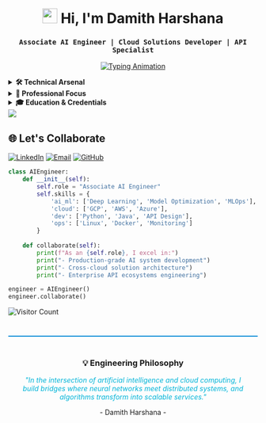<div align="center">
  
# <img src="https://img.icons8.com/clouds/100/000000/laptop.png" width="30"> Hi, I'm Damith Harshana  
### ` Associate AI Engineer | Cloud Solutions Developer | API Specialist `

[![Typing Animation](https://readme-typing-svg.demolab.com?font=Fira+Code&size=22&duration=4000&pause=1000&color=22D3EE&width=600&lines=Engineering+Production-Grade+AI+Systems;Architecting+Cloud-Native+Solutions;Building+Secure+API+Ecosystems;Optimizing+ML+Workflows)](https://git.io/typing-svg)

</div>
<!-- Technical Arsenal --><!-- Technical Arsenal -->
<details>  
<summary><b>🛠️ Technical Arsenal</b></summary>
<div align="center">

### **AI/ML Engineering**
| Frameworks | Tools | Operations |
|------------|-------|------------|
| <img src="https://img.shields.io/badge/PyTorch-EE4C2C?logo=pytorch&logoColor=white" alt="PyTorch"> <img src="https://img.shields.io/badge/TensorFlow-FF6F00?logo=tensorflow&logoColor=white" alt="TensorFlow"> | <img src="https://img.shields.io/badge/Hugging_Face-FFD21E?logo=huggingface&logoColor=black" alt="HuggingFace"> <img src="https://img.shields.io/badge/OpenAI-412991?logo=openai&logoColor=white" alt="OpenAI"> | <img src="https://img.shields.io/badge/MLflow-0194E2?logo=mlflow&logoColor=white" alt="MLflow"> <img src="https://img.shields.io/badge/Weights_&_Biases-FFBE00?logo=weightsandbiases&logoColor=black" alt="W&B"> |

### **Cloud Engineering**
| Platforms | Orchestration | Infrastructure |
|-----------|----------------|----------------|
| <img src="https://img.shields.io/badge/GCP-4285F4?logo=googlecloud&logoColor=white" alt="GCP"> <img src="https://img.shields.io/badge/AWS-232F3E?logo=amazonaws&logoColor=white" alt="AWS"> | <img src="https://img.shields.io/badge/Docker-2496ED?logo=docker&logoColor=white" alt="Docker"> <img src="https://img.shields.io/badge/Kubernetes-326CE5?logo=kubernetes&logoColor=white" alt="K8s"> | <img src="https://img.shields.io/badge/Terraform-623CE4?logo=terraform&logoColor=white" alt="Terraform"> <img src="https://img.shields.io/badge/Ansible-EE0000?logo=ansible&logoColor=white" alt="Ansible"> |

### **API Development**
| Frameworks | Tools | Standards |
|------------|-------|-----------|
| <img src="https://img.shields.io/badge/FastAPI-009688?logo=fastapi&logoColor=white" alt="FastAPI"> <img src="https://img.shields.io/badge/Flask-000000?logo=flask&logoColor=white" alt="Flask"> | <img src="https://img.shields.io/badge/Postman-FF6C37?logo=postman&logoColor=white" alt="Postman"> <img src="https://img.shields.io/badge/Swagger-85EA2D?logo=swagger&logoColor=black" alt="Swagger"> | <img src="https://img.shields.io/badge/OAuth2-EB5424?logo=oauth&logoColor=white" alt="OAuth2"> <img src="https://img.shields.io/badge/GraphQL-E10098?logo=graphql&logoColor=white" alt="GraphQL"> |

### **Data & Monitoring**
| Databases | Analytics | Observability |
|-----------|-----------|---------------|
| <img src="https://img.shields.io/badge/PostgreSQL-4169E1?logo=postgresql&logoColor=white" alt="PostgreSQL"> <img src="https://img.shields.io/badge/MySQL-4479A1?logo=mysql&logoColor=white" alt="MySQL"> | <img src="https://img.shields.io/badge/BigQuery-4285F4?logo=googlecloud&logoColor=white" alt="BigQuery"> <img src="https://img.shields.io/badge/Pandas-150458?logo=pandas&logoColor=white" alt="Pandas"> | <img src="https://img.shields.io/badge/Prometheus-E6522C?logo=prometheus&logoColor=white" alt="Prometheus"> <img src="https://img.shields.io/badge/Grafana-F46800?logo=grafana&logoColor=white" alt="Grafana"> |

### **Core Technologies**
| Languages | DevOps | Systems |
|-----------|--------|---------|
| <img src="https://img.shields.io/badge/Python-3776AB?logo=python&logoColor=white" alt="Python"> <img src="https://img.shields.io/badge/Java-007396?logo=java&logoColor=white" alt="Java"> | <img src="https://img.shields.io/badge/GitHub_Actions-2088FF?logo=githubactions&logoColor=white" alt="GitHub Actions"> <img src="https://img.shields.io/badge/Jenkins-D24939?logo=jenkins&logoColor=white" alt="Jenkins"> | <img src="https://img.shields.io/badge/Ubuntu-E95420?logo=ubuntu&logoColor=white" alt="Ubuntu"> <img src="https://img.shields.io/badge/CentOS-262577?logo=centos&logoColor=white" alt="CentOS"> |

</div>
</details>
<details>
<summary><b>🚀 Professional Focus</b></summary>

### 🤖 **AI Engineering**  
*"Building intelligent systems with production readiness"*  
- **Model Development**: Designing and training DL models with PyTorch/TensorFlow  
- **MLOps**: Implementing end-to-end pipelines with CI/CD integration  
- **Optimization**: Model quantization and pruning for edge deployment  

### ☁️ **Cloud Operations**  
*"Architecting scalable solutions across platforms"*  
- **Multi-Cloud Management**: GCP, AWS, and Azure resource orchestration  
- **Containerization**: Docker and Kubernetes deployment strategies  
- **Infrastructure Automation**: Terraform configurations for IaC  

### 🔌 **API Engineering**  
*"Creating robust interfaces for system integration"*  
- **REST/GraphQL**: Developing high-performance API endpoints  
- **Security**: Implementing OAuth2/JWT authentication systems  
- **Documentation**: Maintaining comprehensive API specs with OpenAPI  

</details>
<!-- Education & Credentials -->
<details>
<summary><b>🎓 Education & Credentials</b></summary>

- **Higher National Diploma in IT**  
  Sri Lanka Institute of Advanced Technological Education  
  *April 2022 - June 2024*  
  Specialization: Cloud Architecture & AI Systems

- **Professional Certifications**  
  ![GCP](https://img.shields.io/badge/Google_Cloud-4285F4?logo=googlecloud&logoColor=white)
  ![Python](https://img.shields.io/badge/Python-3776AB?logo=python&logoColor=white)
  ![Linux](https://img.shields.io/badge/Linux-FCC624?logo=linux&logoColor=black)

</details>

<!-- Divider -->
<img src="https://user-images.githubusercontent.com/73097560/115834477-dbab4500-a447-11eb-908a-139a6edaec5c.gif">

<!-- Connect Section -->
<div>

## 🌐 Let's Collaborate

[![LinkedIn](https://img.shields.io/badge/LinkedIn-Connect-blue?logo=linkedin&style=for-the-badge)](https://www.linkedin.com/in/adithyabandara)
[![Email](https://img.shields.io/badge/Gmail-Discuss_Projects-red?logo=gmail&style=for-the-badge)](mailto:dammikackanayaka1980@gmail.com)
[![GitHub](https://img.shields.io/badge/GitHub-View_Work-181717?logo=github&style=for-the-badge)](https://github.com/AdhiDevX369)

```python
class AIEngineer:
    def __init__(self):
        self.role = "Associate AI Engineer"
        self.skills = {
            'ai_ml': ['Deep Learning', 'Model Optimization', 'MLOps'],
            'cloud': ['GCP', 'AWS', 'Azure'],
            'dev': ['Python', 'Java', 'API Design'],
            'ops': ['Linux', 'Docker', 'Monitoring']
        }
    
    def collaborate(self):
        print(f"As an {self.role}, I excel in:")
        print("- Production-grade AI system development")
        print("- Cross-cloud solution architecture")
        print("- Enterprise API ecosystems engineering")

engineer = AIEngineer()
engineer.collaborate()
```

![Visitor Count](https://komarev.com/ghpvc/?username=AdhiDevX369&label=Profile+Views&color=0089D6&style=flat-square)

</div>

<!-- Philosophy Section -->
<div align="center" style="margin-top: 40px; padding: 20px; border-top: 2px solid #0089D6">
  <h3>💡 Engineering Philosophy</h3>
  <p style="font-style: italic; color: #00b4d8; max-width: 600px; margin: 0 auto">
    "In the intersection of artificial intelligence and cloud computing, I build bridges where neural networks meet distributed systems, and algorithms transform into scalable services."
  </p>
  <p>- Damith Harshana -</p>
</div>
